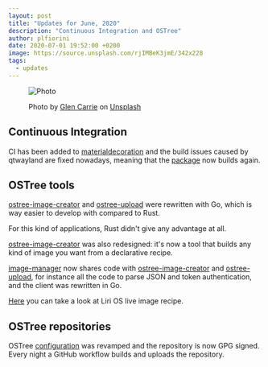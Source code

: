 ```yaml
---
layout:	post
title: "Updates for June, 2020"
description: "Continuous Integration and OSTree"
author: plfiorini
date: 2020-07-01 19:52:00 +0200
image: https://source.unsplash.com/rjIMBeK3jmE/342x228
tags:
  - updates
---
```


<figure markdown="1">

![Photo](https://source.unsplash.com/rjIMBeK3jmE/684x456)
<figcaption>
Photo by <a target="_blank" rel="noopener nofollow" href="https://unsplash.com/@glencarrie?utm_source=unsplash&utm_medium=referral&utm_content=creditCopyText">Glen Carrie</a>
on <a target="_blank" rel="noopener nofollow" href="https://unsplash.com/?utm_source=unsplash&utm_medium=referral&utm_content=creditCopyText">Unsplash</a>
</figcaption>

</figure>

## Continuous Integration

CI has been added to [materialdecoration][materialdecoration] and the build issues caused by
qtwayland are fixed nowadays, meaning that the [package][materialdecoration-rpm] now builds again.

## OSTree tools

[ostree-image-creator][oic] and [ostree-upload][ostree-upload] were rewritten with Go, which is
way easier to develop with compared to Rust.

For this kind of applications, Rust didn't give any advantage at all.

[ostree-image-creator][oic] was also redesigned: it's now a tool that builds any kind of image
you want from a declarative recipe.

[image-manager][image-manager] now shares code with [ostree-image-creator][oic] and [ostree-upload][ostree-upload],
for instance all the code to parse JSON and token authentication, and the client was rewritten in Go.

[Here][live-recipe] you can take a look at Liri OS live image recipe.

## OSTree repositories

OSTree [configuration][ostree-config] was revamped and the repository is now GPG signed.
Every night a GitHub workflow builds and uploads the repository.

[materialdecoration]: https://github.com/lirios/materialdecoration
[materialdecoration-rpm]: https://copr.fedorainfracloud.org/coprs/plfiorini/liri-nightly/package/liri-materialdecoration/
[oic]: https://github.com/lirios/ostree-image-creator
[ostree-upload]: https://github.com/lirios/ostree-upload
[image-manager]: https://github.com/liri-infra/image-manager
[live-recipe]: https://github.com/lirios/image-config/blob/develop/live.yaml
[ostree-config]: https://github.com/lirios/ostree-config
